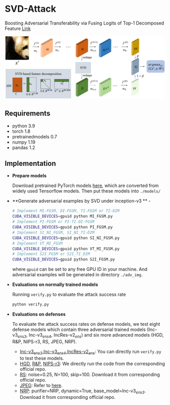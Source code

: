 # SVD-Attack
Boosting Adversarial Transferability via Fusing Logits of Top-1 Decomposed Feature [Link](https://arxiv.org/pdf/2305.01361.pdf)

![Learning Algo](/framework.png)

## Requirements

- python 3.9
- torch 1.8
- pretrainedmodels 0.7
- numpy 1.19
- pandas 1.2


## Implementation
- **Prepare models**

  Download pretrained PyTorch models [here](https://github.com/ylhz/tf_to_pytorch_model), which are converted from widely used Tensorflow models. Then put these models into `./models/`

- **Generate adversarial examples by SVD under inception-v3 ** -


  ```bash
  # Implement MI-FGSM, DI-FGSM, TI-FGSM or TI-DIM
  CUDA_VISIBLE_DEVICES=gpuid python MI_FGSM.py
  # Implement PI-FGSM or PI-TI-DI-FGSM
  CUDA_VISIBLE_DEVICES=gpuid python PI_FGSM.py
  # Implement SI_NI_FGSM, SI_NI_TI-DIM
  CUDA_VISIBLE_DEVICES=gpuid python SI_NI_FGSM.py
  # Implement VT_MI_FGSM
  CUDA_VISIBLE_DEVICES=gpuid python VT_MI_FGSM.py
  # Implement S2I_FGSM or S2I_TI_DIM
  CUDA_VISIBLE_DEVICES=gpuid python S2I_FGSM.py
  ```
  where `gpuid` can be set to any free GPU ID in your machine. And adversarial examples will be generated in directory `./adv_img`.
  
- **Evaluations on normally trained models**

  Running `verify.py` to evaluate the attack  success rate
  ```bash
  python verify.py
  ```

- **Evaluations on defenses**

    To evaluate the attack success rates on defense models, we test eight defense models which contain three adversarial trained models (Inc-v3<sub>*ens3*</sub>, Inc-v3<sub>*ens4*</sub>, IncRes-v2<sub>*ens*</sub>) and six more advanced models (HGD, R&P, NIPS-r3, RS, JPEG, NRP).

    - [Inc-v3<sub>*ens3*</sub>,Inc-v3<sub>*ens4*</sub>,IncRes-v2<sub>*ens*</sub>](https://github.com/ylhz/tf_to_pytorch_model):  You can directly run `verify.py` to test these models.
    - [HGD](https://github.com/lfz/Guided-Denoise), [R&P](https://github.com/cihangxie/NIPS2017_adv_challenge_defense), [NIPS-r3](https://github.com/anlthms/nips-2017/tree/master/mmd): We directly run the code from the corresponding official repo.
    - [RS](https://github.com/locuslab/smoothing): noise=0.25, N=100, skip=100. Download it from corresponding official repo.
    - [JPEG](https://github.com/JHL-HUST/VT/blob/main/third_party/jpeg.py): Refer to [here](https://github.com/JHL-HUST/VT/blob/main/third_party/jpeg.py).
    - [NRP](https://github.com/Muzammal-Naseer/NRP): purifier=NRP, dynamic=True, base_model=Inc-v3<sub>*ens3*</sub>. Download it from corresponding official repo.
    

   

